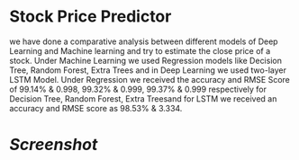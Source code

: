 # Stock Price Predictor
we have done a comparative analysis between different models of Deep Learning and Machine learning and try to estimate the close price of a stock. Under Machine Learning we used Regression models like Decision Tree, Random Forest, Extra Trees and in Deep Learning we used two-layer LSTM Model. Under Regression we received the accuracy and RMSE Score of 99.14% & 0.998, 99.32% & 0.999, 99.37% & 0.999 respectively for Decision Tree, Random Forest, Extra Treesand for LSTM we received an accuracy and RMSE score as 98.53% & 3.334. 

# ***Screenshot***

